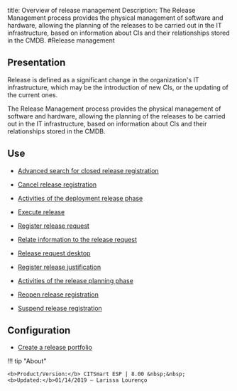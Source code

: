 title: Overview of release management
Description: The Release Management process provides the physical management of software and hardware, allowing the planning of the releases to be carried out in the IT infrastructure, based on information about CIs and their relationships stored in the CMDB.
#Release management

Presentation
----------------

Release is defined as a significant change in the organization's IT
infrastructure, which may be the introduction of new CIs, or the updating of the
current ones.

The Release Management process provides the physical management of software and
hardware, allowing the planning of the releases to be carried out in the IT
infrastructure, based on information about CIs and their relationships stored in
the CMDB.

Use
-------

- [Advanced search for closed release registration](/en-us/citsmart-esp-8/processes/release/use/advanced-search-for-release.html)
 
- [Cancel release registration](/en-us/citsmart-esp-8/processes/release/use/cancel-release.html)

- [Activities of the deployment release phase](/en-us/citsmart-esp-8/processes/release/use/deployment-release-activities.html)

- [Execute release](/en-us/citsmart-esp-8/processes/release/use/execute-release.html)

- [Register release request](/en-us/citsmart-esp-8/processes/release/use/register-release-request.html)

- [Relate information to the release request](/en-us/citsmart-esp-8/processes/release/use/relate-information-to-release.html)
   
- [Release request desktop](/en-us/citsmart-esp-8/processes/release/use/release-desktop.html)
   
- [Register release justification](/en-us/citsmart-esp-8/processes/release/use/release-justification.html)

- [Activities of the release planning phase](/en-us/citsmart-esp-8/processes/release/use/release-planning-activities.html)
   
- [Reopen release registration](/en-us/citsmart-esp-8/processes/release/use/reopen-release.html)

- [Suspend release registration](/en-us/citsmart-esp-8/processes/release/use/suspend-release.html)

Configuration
-----------------

- [Create a release portfolio](/en-us/citsmart-esp-8/processes/release/configuration/release-portfolio.html)
  
!!! tip "About"

    <b>Product/Version:</b> CITSmart ESP | 8.00 &nbsp;&nbsp;
    <b>Updated:</b>01/14/2019 – Larissa Lourenço

